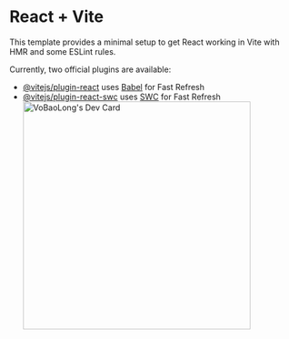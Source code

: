 # React + Vite

This template provides a minimal setup to get React working in Vite with HMR and some ESLint rules.

Currently, two official plugins are available:

- [@vitejs/plugin-react](https://github.com/vitejs/vite-plugin-react/blob/main/packages/plugin-react/README.md) uses [Babel](https://babeljs.io/) for Fast Refresh
- [@vitejs/plugin-react-swc](https://github.com/vitejs/vite-plugin-react-swc) uses [SWC](https://swc.rs/) for Fast Refresh
<a href="https://app.daily.dev/baolongdev"><img src="https://api.daily.dev/devcards/c8a1f6e97ff04ea2b773d0d18db931f1.png?r=q0y" width="400" alt="VoBaoLong's Dev Card"/></a>
